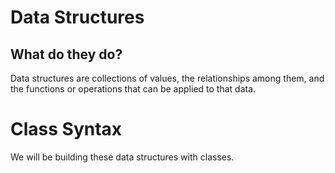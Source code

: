 # Data Structures #

## What do they do? ##
Data structures are collections of values, the relationships among them, and the functions or operations that can be applied to that data.

# Class Syntax #
We will be building these data structures with classes.